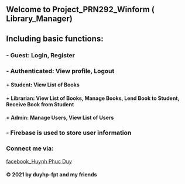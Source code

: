## Welcome to Project_PRN292_Winform ( Library_Manager)
## Including basic functions:
### - Guest: Login, Register
### - Authenticated: View profile, Logout
#### + Student: View List of Books
#### + Librarian: View List of Books, Manage Books, Lend Book to Student, Receive Book from Student
#### + Admin: Manage Users, View List of Users
### - Firebase is used to store user information

### Connect me via:
[facebook_Huynh Phuc Duy](https://www.facebook.com/duyhp.se/)

#### © 2021 by duyhp-fpt and my friends
